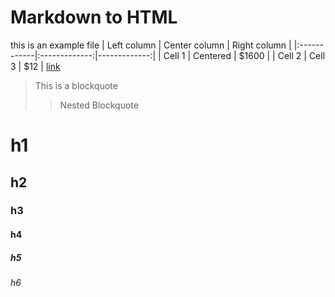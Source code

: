 # Markdown to HTML
this is an example file
| Left column | Center column | Right column |
|:------------|:-------------:|-------------:|
| Cell 1      |   Centered    |        $1600 |
| Cell 2      |    Cell 3     |          $12 |
[link](http://google.com)
> This is
> a blockquote
>
> > Nested
> > Blockquote
# h1
## h2
### h3
#### h4
##### h5
###### h6

